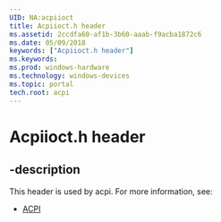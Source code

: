 ```yaml
---
UID: NA:acpiioct
title: Acpiioct.h header
ms.assetid: 2ccdfa60-af1b-3b60-aaab-f9acba1872c6
ms.date: 05/09/2018
keywords: ["Acpiioct.h header"]
ms.keywords: 
ms.prod: windows-hardware
ms.technology: windows-devices
ms.topic: portal
tech.root: acpi
---
```


# Acpiioct.h header

## -description

This header is used by acpi. For more information, see:

- [ACPI](../_acpi/index.md)<br><br>

